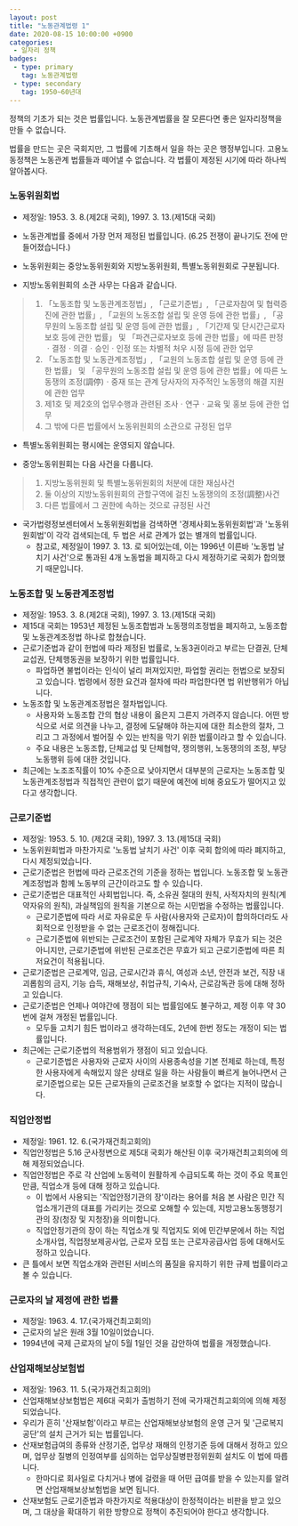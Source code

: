 ```yaml
---
layout: post
title: "노동관계법령 1"
date: 2020-08-15 10:00:00 +0900
categories: 
 - 일자리 정책
badges:
 - type: primary
   tag: 노동관계법령
 - type: secondary
   tag: 1950~60년대
---
```


정책의 기초가 되는 것은 법률입니다. 노동관계법률을 잘 모른다면 좋은 일자리정책을 만들 수 없습니다.

<!--more-->

법률을 만드는 곳은 국회지만, 그 법률에 기초해서 일을 하는 곳은 행정부입니다.
고용노동정책은 노동관계 법률들과 떼어낼 수 없습니다.
각 법률이 제정된 시기에 따라 하나씩 알아봅시다.

### **노동위원회법**

- 제정일: 1953. 3. 8.(제2대 국회), 1997. 3. 13.(제15대 국회)
- 노동관계법률 중에서 가장 먼저 제정된 법률입니다. (6.25 전쟁이 끝나기도 전에 만들어졌습니다.)
- 노동위원회는 중앙노동위원회와 지방노동위원회, 특별노동위원회로 구분됩니다.

- 지방노동위원회의 소관 사무는 다음과 같습니다.  

> 1. 「노동조합 및 노동관계조정법」, 「근로기준법」, 「근로자참여 및 협력증진에 관한 법률」, 「교원의 노동조합 설립 및 운영 등에 관한 법률」, 「공무원의 노동조합 설립 및 운영 등에 관한 법률」, 「기간제 및 단시간근로자 보호 등에 관한 법률」 및 「파견근로자보호 등에 관한 법률」에 따른 판정ㆍ결정ㆍ의결ㆍ승인ㆍ인정 또는 차별적 처우 시정 등에 관한 업무
> 2. 「노동조합 및 노동관계조정법」, 「교원의 노동조합 설립 및 운영 등에 관한 법률」 및 「공무원의 노동조합 설립 및 운영 등에 관한 법률」에 따른 노동쟁의 조정(調停)ㆍ중재 또는 관계 당사자의 자주적인 노동쟁의 해결 지원에 관한 업무
> 3. 제1호 및 제2호의 업무수행과 관련된 조사ㆍ연구ㆍ교육 및 홍보 등에 관한 업무
> 4. 그 밖에 다른 법률에서 노동위원회의 소관으로 규정된 업무  

- 특별노동위원회는 평시에는 운영되지 않습니다.  

- 중앙노동위원회는 다음 사건을 다룹니다.

> 1. 지방노동위원회 및 특별노동위원회의 처분에 대한 재심사건
> 2. 둘 이상의 지방노동위원회의 관할구역에 걸친 노동쟁의의 조정(調整)사건
> 3. 다른 법률에서 그 권한에 속하는 것으로 규정된 사건

- 국가법령정보센터에서 노동위원회법을 검색하면 '경제사회노동위원회법'과 '노동위원회법'이 각각 검색되는데, 두 법은 서로 관계가 없는 별개의 법률입니다.
  - 참고로, 제정일이 1997. 3. 13. 로 되어있는데, 이는 1996년 이른바 '노동법 날치기 사건'으로 통과된 4개 노동법을 폐지하고 다시 제정하기로 국회가 합의했기 때문입니다.

### **노동조합 및 노동관계조정법**

- 제정일: 1953. 3. 8.(제2대 국회), 1997. 3. 13.(제15대 국회)
- 제15대 국회는 1953년 제정된 노동조합법과 노동쟁의조정법을 폐지하고, 노동조합 및 노동관계조정법 하나로 합쳤습니다.
- 근로기준법과 같이 헌법에 따라 제정된 법률로, 노동3권이라고 부르는 단결권, 단체교섭권, 단체행동권을 보장하기 위한 법률입니다.
  - 파업하면 불법이라는 인식이 널리 퍼져있지만, 파업할 권리는 헌법으로 보장되고 있습니다. 법령에서 정한 요건과 절차에 따라 파업한다면 법 위반행위가 아닙니다.
- 노동조합 및 노동관계조정법은 절차법입니다.
  - 사용자와 노동조합 간의 협상 내용이 옳은지 그른지 가려주지 않습니다. 어떤 방식으로 서로 의견을 나누고, 결정에 도달해야 하는지에 대한 최소한의 절차, 그리고 그 과정에서 벌어질 수 있는 반칙을 막기 위한 법률이라고 할 수 있습니다.
  - 주요 내용은 노동조합, 단체교섭 및 단체협약, 쟁의행위, 노동쟁의의 조정, 부당노동행위 등에 대한 것입니다.
- 최근에는 노조조직률이 10% 수준으로 낮아지면서 대부분의 근로자는 노동조합 및 노동관계조정법과 직접적인 관련이 없기 때문에 예전에 비해 중요도가 떨어지고 있다고 생각합니다.

### **근로기준법**

- 제정일: 1953. 5. 10. (제2대 국회), 1997. 3. 13.(제15대 국회)
- 노동위원회법과 마찬가지로 '노동법 날치기 사건' 이후 국회 합의에 따라 폐지하고, 다시 제정되었습니다.
- 근로기준법은 헌법에 따라 근로조건의 기준을 정하는 법입니다. 노동조합 및 노동관계조정법과 함께 노동부의 근간이라고도 할 수 있습니다.
- 근로기준법은 대표적인 사회법입니다. 즉, 소유권 절대의 원칙, 사적자치의 원칙(계약자유의 원칙), 과실책임의 원칙을 기본으로 하는 시민법을 수정하는 법률입니다.
  - 근로기준법에 따라 서로 자유로운 두 사람(사용자와 근로자)이 합의하더라도 사회적으로 인정받을 수 없는 근로조건이 정해집니다.
  - 근로기준법에 위반되는 근로조건이 포함된 근로계약 자체가 무효가 되는 것은 아니지만, 근로기준법에 위반된 근로조건은 무효가 되고 근로기준법에 따른 최저요건이 적용됩니다.
- 근로기준법은 근로계약, 임금, 근로시간과 휴식, 여성과 소년, 안전과 보건, 직장 내 괴롭힘의 금지, 기능 습득, 재해보상, 취업규칙, 기숙사, 근로감독관 등에 대해 정하고 있습니다.
- 근로기준법은 언제나 여야간에 쟁점이 되는 법률임에도 불구하고, 제정 이후 약 30번에 걸쳐 개정된 법률입니다.
  - 모두들 고치기 힘든 법이라고 생각하는데도, 2년에 한번 정도는 개정이 되는 법률입니다. 
- 최근에는 근로기준법의 적용범위가 쟁점이 되고 있습니다.
  - 근로기준법은 사용자와 근로자 사이의 사용종속성을 기본 전제로 하는데, 특정한 사용자에게 속해있지 않은 상태로 일을 하는 사람들이 빠르게 늘어나면서 근로기준법으로는 모든 근로자들의 근로조건을 보호할 수 없다는 지적이 많습니다.

### **직업안정법**

- 제정일: 1961. 12. 6.(국가재건최고회의)
- 직업안정법은 5.16 군사정변으로 제5대 국회가 해산된 이후 국가재건최고회의에 의해 제정되었습니다.
- 직업안정법은 주로 각 산업에 노동력이 원활하게 수급되도록 하는 것이 주요 목표인만큼, 직업소개 등에 대해 정하고 있습니다.
  - 이 법에서 사용되는 '직업안정기관의 장'이라는 용어를 처음 본 사람은 민간 직업소개기관의 대표를 가리키는 것으로 오해할 수 있는데, 지방고용노동행정기관의 장(청장 및 지청장)을 의미합니다.
  - 직업안정기관의 장이 하는 직업소개 및 직업지도 외에 민간부문에서 하는 직업소개사업, 직업정보제공사업, 근로자 모집 또는 근로자공급사업 등에 대해서도 정하고 있습니다.
- 큰 틀에서 보면 직업소개와 관련된 서비스의 품질을 유지하기 위한 규제 법률이라고 볼 수 있습니다.

### **근로자의 날 제정에 관한 법률**

- 제정일: 1963. 4. 17.(국가재건최고회의)
- 근로자의 날은 원래 3월 10일이었습니다.
- 1994년에 국제 근로자의 날이 5월 1일인 것을 감안하여 법률을 개정했습니다.

### **산업재해보상보험법**

- 제정일: 1963. 11. 5.(국가재건최고회의)
- 산업재해보상보험법은 제6대 국회가 출범하기 전에 국가재건최고회의에 의해 제정되었습니다.
- 우리가 흔히 '산재보험'이라고 부르는 산업재해보상보험의 운영 근거 및 '근로복지공단'의 설치 근거가 되는 법률입니다.
- 산재보험급여의 종류와 산정기준, 업무상 재해의 인정기준 등에 대해서 정하고 있으며, 업무상 질병의 인정여부를 심의하는 업무상질병판정위원회 설치도 이 법에 따릅니다.
  - 한마디로 회사일로 다치거나 병에 걸렸을 때 어떤 급여를 받을 수 있는지를 알려면 산업재해보상보험법을 보면 됩니다.
- 산재보험도 근로기준법과 마찬가지로 적용대상이 한정적이라는 비판을 받고 있으며, 그 대상을 확대하기 위한 방향으로 정책이 추진되어야 한다고 생각합니다.
